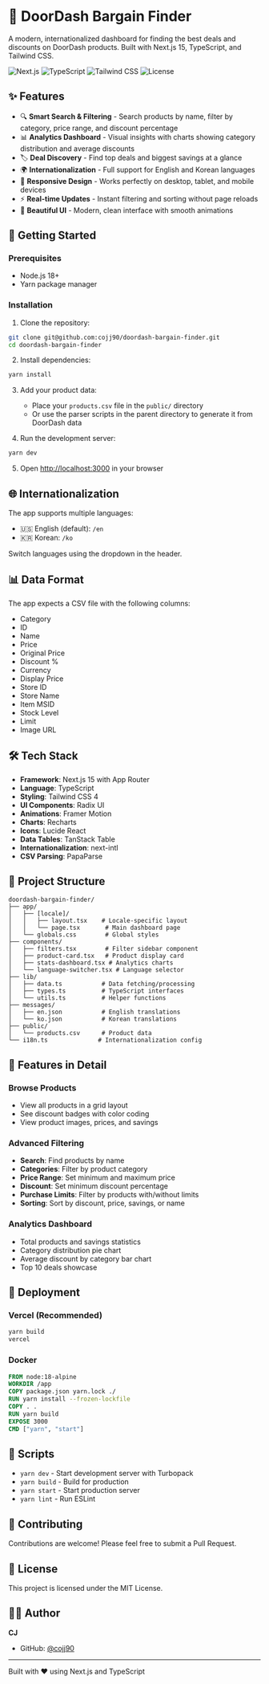 # 🛒 DoorDash Bargain Finder

A modern, internationalized dashboard for finding the best deals and discounts on DoorDash products. Built with Next.js 15, TypeScript, and Tailwind CSS.

![Next.js](https://img.shields.io/badge/Next.js-15.4-black)
![TypeScript](https://img.shields.io/badge/TypeScript-5.0-blue)
![Tailwind CSS](https://img.shields.io/badge/Tailwind-4.0-38B2AC)
![License](https://img.shields.io/badge/license-MIT-green)

## ✨ Features

- 🔍 **Smart Search & Filtering** - Search products by name, filter by category, price range, and discount percentage
- 📊 **Analytics Dashboard** - Visual insights with charts showing category distribution and average discounts
- 🏷️ **Deal Discovery** - Find top deals and biggest savings at a glance
- 🌍 **Internationalization** - Full support for English and Korean languages
- 📱 **Responsive Design** - Works perfectly on desktop, tablet, and mobile devices
- ⚡ **Real-time Updates** - Instant filtering and sorting without page reloads
- 🎨 **Beautiful UI** - Modern, clean interface with smooth animations

## 🚀 Getting Started

### Prerequisites

- Node.js 18+ 
- Yarn package manager

### Installation

1. Clone the repository:
```bash
git clone git@github.com:cojj90/doordash-bargain-finder.git
cd doordash-bargain-finder
```

2. Install dependencies:
```bash
yarn install
```

3. Add your product data:
   - Place your `products.csv` file in the `public/` directory
   - Or use the parser scripts in the parent directory to generate it from DoorDash data

4. Run the development server:
```bash
yarn dev
```

5. Open [http://localhost:3000](http://localhost:3000) in your browser

## 🌐 Internationalization

The app supports multiple languages:
- 🇺🇸 English (default): `/en`
- 🇰🇷 Korean: `/ko`

Switch languages using the dropdown in the header.

## 📊 Data Format

The app expects a CSV file with the following columns:
- Category
- ID
- Name
- Price
- Original Price
- Discount %
- Currency
- Display Price
- Store ID
- Store Name
- Item MSID
- Stock Level
- Limit
- Image URL

## 🛠️ Tech Stack

- **Framework**: Next.js 15 with App Router
- **Language**: TypeScript
- **Styling**: Tailwind CSS 4
- **UI Components**: Radix UI
- **Animations**: Framer Motion
- **Charts**: Recharts
- **Icons**: Lucide React
- **Data Tables**: TanStack Table
- **Internationalization**: next-intl
- **CSV Parsing**: PapaParse

## 📁 Project Structure

```
doordash-bargain-finder/
├── app/
│   ├── [locale]/
│   │   ├── layout.tsx    # Locale-specific layout
│   │   └── page.tsx       # Main dashboard page
│   └── globals.css        # Global styles
├── components/
│   ├── filters.tsx        # Filter sidebar component
│   ├── product-card.tsx   # Product display card
│   ├── stats-dashboard.tsx # Analytics charts
│   └── language-switcher.tsx # Language selector
├── lib/
│   ├── data.ts           # Data fetching/processing
│   ├── types.ts          # TypeScript interfaces
│   └── utils.ts          # Helper functions
├── messages/
│   ├── en.json           # English translations
│   └── ko.json           # Korean translations
├── public/
│   └── products.csv      # Product data
└── i18n.ts              # Internationalization config
```

## 🎯 Features in Detail

### Browse Products
- View all products in a grid layout
- See discount badges with color coding
- View product images, prices, and savings

### Advanced Filtering
- **Search**: Find products by name
- **Categories**: Filter by product category
- **Price Range**: Set minimum and maximum price
- **Discount**: Set minimum discount percentage
- **Purchase Limits**: Filter by products with/without limits
- **Sorting**: Sort by discount, price, savings, or name

### Analytics Dashboard
- Total products and savings statistics
- Category distribution pie chart
- Average discount by category bar chart
- Top 10 deals showcase

## 🚢 Deployment

### Vercel (Recommended)
```bash
yarn build
vercel
```

### Docker
```dockerfile
FROM node:18-alpine
WORKDIR /app
COPY package.json yarn.lock ./
RUN yarn install --frozen-lockfile
COPY . .
RUN yarn build
EXPOSE 3000
CMD ["yarn", "start"]
```

## 📝 Scripts

- `yarn dev` - Start development server with Turbopack
- `yarn build` - Build for production
- `yarn start` - Start production server
- `yarn lint` - Run ESLint

## 🤝 Contributing

Contributions are welcome! Please feel free to submit a Pull Request.

## 📄 License

This project is licensed under the MIT License.

## 👨‍💻 Author

**CJ**
- GitHub: [@cojj90](https://github.com/cojj90)

---

Built with ❤️ using Next.js and TypeScript